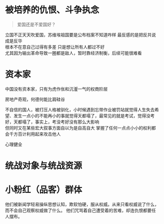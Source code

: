

# 被培养的仇恨、斗争执念
>爱国还是不爱国好？

立国不正天天吹爱国，苏维埃祖国要是公布档案不知道咋样
最反感的是把反共说成是反华  
根本不在意自己过得有多差 只是想让所有人都过不好  
尤其因为输出革命导致一圈都是敌人，暂时靠经济制衡，后续可能很难看

# 资本家
中国没有资本家，只有为虎作伥和沆瀣一气的权商阶层

房地产奇观，何德何能比肩硅谷


不自信的国人，被打压人格被驯化，小时候遇到忘带作业被罚站就觉得人生失去希望、发生一点小的不能再小的事就觉得天都塌了，最常见的就是考试，觉得没考好，天都塌了，事实上，考没考好没有那么大影响  
但同时又在某些宏大叙事方面自以为是自高自大
掌握了任何一点点小小的权利都会千方百计利用起来攻击他人  

心理健全

# 统战对象与统战资源


# 小粉红（品客）群体
他们被新闻学轻易操纵思想认知，欺软怕硬，服从权威。从来只看权威说了什么，而不会自己观察权威做了什么。
他们咒骂着自己遭受着的苦难，却连仇恨都要任人摆布。

